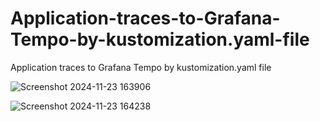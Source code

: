 # Application-traces-to-Grafana-Tempo-by-kustomization.yaml-file
Application traces to Grafana Tempo by  kustomization.yaml file

![Screenshot 2024-11-23 163906](https://github.com/user-attachments/assets/ebebcdd5-5276-4df4-b964-3a6b45490fe0)

![Screenshot 2024-11-23 164238](https://github.com/user-attachments/assets/b00c17d1-58a6-46b4-b418-abec28e5f4f8)


